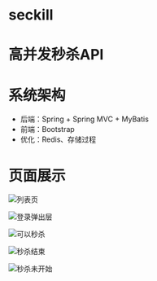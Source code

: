 # seckill
# 高并发秒杀API

# 系统架构
- 后端：Spring + Spring MVC + MyBatis
- 前端：Bootstrap
- 优化：Redis、存储过程
# 页面展示
![列表页](http://upload-images.jianshu.io/upload_images/4221394-adca21bdacdca01a.png?imageMogr2/auto-orient/strip%7CimageView2/2/w/1240)

![登录弹出层](http://upload-images.jianshu.io/upload_images/4221394-03962929cfee8234.png?imageMogr2/auto-orient/strip%7CimageView2/2/w/1240)

![可以秒杀](http://upload-images.jianshu.io/upload_images/4221394-590f6b23b01f1d18.png?imageMogr2/auto-orient/strip%7CimageView2/2/w/1240)

![秒杀结束](http://upload-images.jianshu.io/upload_images/4221394-7c43fc7e7a50f14d.png?imageMogr2/auto-orient/strip%7CimageView2/2/w/1240)

![秒杀未开始](http://upload-images.jianshu.io/upload_images/4221394-8fadd7e0b497660b.png?imageMogr2/auto-orient/strip%7CimageView2/2/w/1240)
